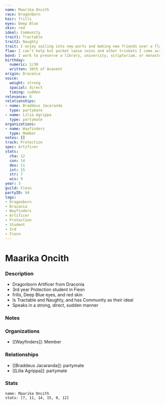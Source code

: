 ```yaml
---
name: Maarika Oncith
race: Dragonborn
hair: frills
eyes: Deep Blue
skin: red
ideal: Community
trait1: Tractable
trait2: Naughty
trait: I enjoy sailing into new ports and making new friends over a flagon of ale.
flaw: I can't help but pocket loose coins and other trinkets I come across.
bond: I work to preserve a library, university, scriptorium, or monastery.
birthday:
  numeric: 1/30
  written: 30th of Avanent
origin: Draconia
voice:
  weight: strong
  spacial: direct
  timing: sudden
relevance: 0
relationships:
- name: Braddeus Jacaranda
  type: partymate
- name: Lilia Agrippa
  type: partymate
organizations:
- name: Wayfinders
  type: Member
notes: []
track: Protection
spec: Artificer
stats:
  cha: 12
  con: 14
  dex: 11
  int: 15
  str: 7
  wis: 9
year: 3
guild: Fiesn
partyID: 94
tags:
- Dragonborn
- Draconia
- Wayfinders
- Artificer
- Protection
- Student
- 3rd
- Fiesn
---
```

# Maarika Oncith
### Description
- Dragonborn Artificer from Draconia
- 3rd year Protection student in Fiesn
- frills, Deep Blue eyes, and red skin
- Is Tractable and Naughty, and has Community as their ideal
- Speaks in a strong, direct, sudden manner

### Notes

### Organizations
- [[Wayfinders]]: Member

### Relationships
- [[Braddeus Jacaranda]]: partymate
- [[Lilia Agrippa]]: partymate

### Stats
```statblock
name: Maarika Oncith
stats: [7, 11, 14, 15, 9, 12]
```
